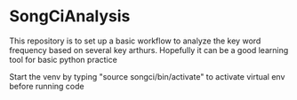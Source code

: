 # SongCiAnalysis

This repository is to set up a basic workflow to analyze the key word frequency based on several key arthurs. 
Hopefully it can be a good learning tool for basic python practice

Start the venv by typing  "source songci/bin/activate" to activate virtual env before running code
